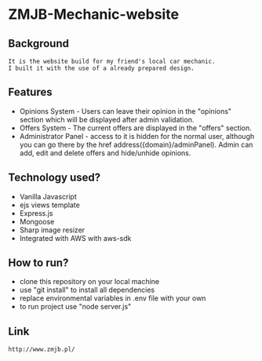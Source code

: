 # ZMJB-Mechanic-website

## Background
    It is the website build for my friend's local car mechanic.
    I built it with the use of a already prepared design.

## Features
- Opinions System - Users can leave their opinion in the "opinions" section which will be displayed after admin validation.
- Offers System - The current offers are displayed in the "offers" section.
- Administrator Panel - access to it is hidden for the normal user, although you can go there by the href address({domain}/adminPanel). Admin can add, edit and delete offers and hide/unhide opinions.


## Technology used?
- Vanilla Javascript
- ejs views template
- Express.js
- Mongoose
- Sharp image resizer
- Integrated with AWS with aws-sdk

## How to run?
- clone this repository on your local machine
- use "git install" to install all dependencies
- replace environmental variables in .env file with your own
- to run project use "node server.js"

## Link
    http://www.zmjb.pl/